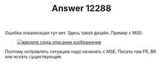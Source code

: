 ﻿---
title: "Answer 12288"
se.owner.user_id: 176217
se.owner.display_name: "αλεχολυτ"
se.owner.link: "https://ru.meta.stackoverflow.com/users/176217/%ce%b1%ce%bb%ce%b5%cf%87%ce%bf%ce%bb%cf%85%cf%84"
se.answer_id: 12288
se.question_id: 12287
se.post_type: answer
se.is_accepted: True
---
<p>Ошибки локализации тут нет. Здесь такой дизайн. Пример с MSE:</p>
<blockquote>
<p><a href="https://i.stack.imgur.com/dN0B3.jpg" rel="nofollow noreferrer"><img src="https://i.stack.imgur.com/dN0B3.jpg" alt="введите сюда описание изображения" /></a></p>
</blockquote>
<p>Поэтому исправлять ситуацию надо начинать с MSE. Писать там FR, BR или искать существующие.</p>
